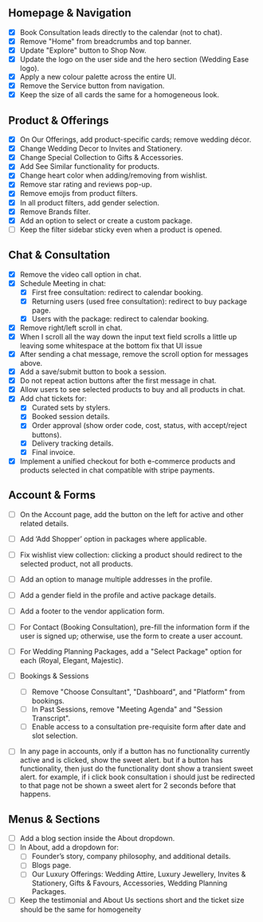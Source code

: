 ## Homepage & Navigation
- [x] Book Consultation leads directly to the calendar (not to chat).
- [x] Remove "Home" from breadcrumbs and top banner.
- [x] Update "Explore" button to Shop Now.
- [x] Update the logo on the user side and the hero section (Wedding Ease logo).
- [x] Apply a new colour palette across the entire UI.
- [x] Remove the Service button from navigation.
- [x] Keep the size of all cards the same for a homogeneous look.

## Product & Offerings
- [x] On Our Offerings, add product-specific cards; remove wedding décor.
- [x] Change Wedding Decor to Invites and Stationery.
- [x] Change Special Collection to Gifts & Accessories.
- [x] Add See Similar functionality for products.
- [x] Change heart color when adding/removing from wishlist.
- [x] Remove star rating and reviews pop-up.
- [x] Remove emojis from product filters.
- [x] In all product filters, add gender selection.
- [x] Remove Brands filter.
- [x] Add an option to select or create a custom package.
- [ ] Keep the filter sidebar sticky even when a product is opened.

## Chat & Consultation
- [x] Remove the video call option in chat.
- [x] Schedule Meeting in chat:
  - [x] First free consultation: redirect to calendar booking.
  - [x] Returning users (used free consultation): redirect to buy package page.
  - [x] Users with the package: redirect to calendar booking.
- [x] Remove right/left scroll in chat.
- [x] When I scroll all the way down the input text field scrolls a little up leaving some whitespace at the bottom fix that UI issue
- [x] After sending a chat message, remove the scroll option for messages above.
- [x] Add a save/submit button to book a session.
- [x] Do not repeat action buttons after the first message in chat.
- [x] Allow users to see selected products to buy and all products in chat.
- [x] Add chat tickets for:
  - [x] Curated sets by stylers.
  - [x] Booked session details.
  - [x] Order approval (show order code, cost, status, with accept/reject buttons).
  - [x] Delivery tracking details.
  - [x] Final invoice.
- [x] Implement a unified checkout for both e-commerce products and products selected in chat compatible with stripe payments.

## Account & Forms
- [ ] On the Account page, add the button on the left for active and other related details.
- [ ] Add ‘Add Shopper’ option in packages where applicable.
- [ ] Fix wishlist view collection: clicking a product should redirect to the selected product, not all products.
- [ ] Add an option to manage multiple addresses in the profile.
- [ ] Add a gender field in the profile and active package details.
- [ ] Add a footer to the vendor application form.
- [ ] For Contact (Booking Consultation), pre-fill the information form if the user is signed up; otherwise, use the form to create a user account.
- [ ] For Wedding Planning Packages, add a "Select Package" option for each (Royal, Elegant, Majestic).
- [ ] Bookings & Sessions
    - [ ] Remove "Choose Consultant", "Dashboard", and "Platform" from bookings.
    - [ ] In Past Sessions, remove "Meeting Agenda" and "Session Transcript".
    - [ ] Enable access to a consultation pre-requisite form after date and slot selection.
- [ ] In any page in accounts, only if a button has no functionality currently active and is clicked, show the sweet alert. but if a button has functionality, then just do the functionality dont show a transient sweet alert. for example, if i click book consultation i should just be redirected to that page not be shown a sweet alert for 2 seconds before that happens. 


## Menus & Sections
- [ ] Add a blog section inside the About dropdown.
- [ ] In About, add a dropdown for:
  - [ ] Founder’s story, company philosophy, and additional details.
  - [ ] Blogs page.
  - [ ] Our Luxury Offerings: Wedding Attire, Luxury Jewellery, Invites & Stationery, Gifts & Favours, Accessories, Wedding Planning Packages.
- [ ] Keep the testimonial and About Us sections short and the ticket size should be the same for homogeneity
